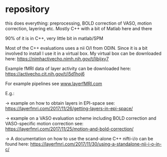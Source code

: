 # repository
this does everything: preprocessing, BOLD correction of VASO, motion correction, layering etc. Mostly C++ with a bit of Matlab here and there

90% of it is in C++, 
very little bit in matlab/SPM

Most of the C++ evaluations uses a nii O/I from ODIN. Since it is a bit involved to install I use it in a virtual box. 
My virtual box can be downloaded here: https://nimhactivecho.nimh.nih.gov/t/libijxy7

Example fMRI data of layer activity can be downloaded here: https://activecho.cit.nih.gov/t/i5d1hoj6

For example pipelines see www.layerfMRI.com

E.g.:
 
-> example on how to obtain layers in EPI-space see: https://layerfmri.com/2017/11/26/getting-layers-in-epi-space/

-> example on a VASO evaluation scheme including BOLD correction and VASO-specific motion correction see: https://layerfmri.com/2017/11/25/motion-and-bold-correction/

-> A documentation on how to use the scand-alone C++ nifti-i/o can be found here: https://layerfmri.com/2017/11/30/using-a-standalone-nii-i-o-in-c/




